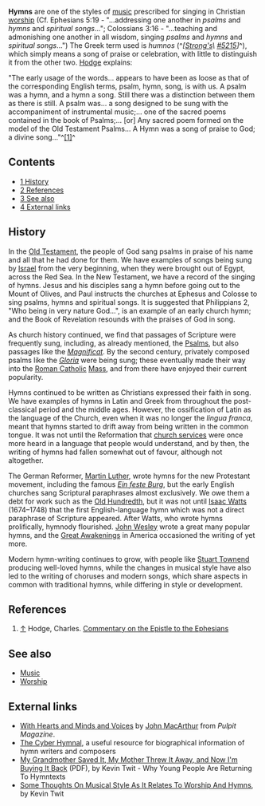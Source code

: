 **Hymns** are one of the styles of [music](Music "Music")
prescribed for singing in Christian [worship](Worship "Worship")
(Cf. Ephesians 5:19 - "...addressing one another in *psalms* and
*hymns* and *spiritual songs*..."; Colossians 3:16 - "...teaching
and admonishing one another in all wisdom, singing *psalms* and
*hymns* and *spiritual songs*...") The Greek term used is *humnos*
(^*[[Strong's](Strong's_Concordance\ "Strong's\ Concordance")\ [\#5215](http://www.biblestudytools.net/Lexicons/Greek/grk.cgi?number=5215&version=nas)]*^),
which simply means a song of praise or celebration, with little to
distinguish it from the other two.
[Hodge](Charles_Hodge "Charles Hodge") explains:

"The early usage of the words... appears to have been as loose as
that of the corresponding English terms, psalm, hymn, song, is with
us. A psalm was a hymn, and a hymn a song. Still there was a
distinction between them as there is still. A psalm was... a song
designed to be sung with the accompaniment of instrumental
music;... one of the sacred poems contained in the book of
Psalms;... [or] Any sacred poem formed on the model of the Old
Testament Psalms... A Hymn was a song of praise to God; a divine
song..."^[[1]](#note-0)^
## Contents

-   [1 History](#History)
-   [2 References](#References)
-   [3 See also](#See_also)
-   [4 External links](#External_links)

## History

In the [Old Testament](Old_Testament "Old Testament"), the people
of God sang psalms in praise of his name and all that he had done
for them. We have examples of songs being sung by
[Israel](Israel "Israel") from the very beginning, when they were
brought out of Egypt, across the Red Sea. In the New Testament, we
have a record of the singing of hymns. Jesus and his disciples sang
a hymn before going out to the Mount of Olives, and Paul instructs
the churches at Ephesus and Colosse to sing psalms, hymns and
spiritual songs. It is suggested that Philippians 2, "Who being in
very nature God...", is an example of an early church hymn; and the
Book of Revelation resounds with the praises of God in song.

As church history continued, we find that passages of Scripture
were frequently sung, including, as already mentioned, the
[Psalms](Psalms "Psalms"), but also passages like the
*[Magnificat](Magnificat "Magnificat")*. By the second century,
privately composed psalms like the
*[Gloria](index.php?title=Gloria&action=edit&redlink=1 "Gloria (page does not exist)")*
were being sung; these eventually made their way into the
[Roman Catholic](Roman_Catholic "Roman Catholic")
[Mass](Mass "Mass"), and from there have enjoyed their current
popularity.

Hymns continued to be written as Christians expressed their faith
in song. We have examples of hymns in Latin and Greek from
throughout the post-classical period and the middle ages. However,
the ossification of Latin as the language of the Church, even when
it was no longer the *lingua franca*, meant that hymns started to
drift away from being written in the common tongue. It was not
until the Reformation that
[church services](index.php?title=Church_service&action=edit&redlink=1 "Church service (page does not exist)")
were once more heard in a language that people would understand,
and by then, the writing of hymns had fallen somewhat out of
favour, although not altogether.

The German Reformer,
[Martin Luther](Martin_Luther "Martin Luther"), wrote hymns for the
new Protestant movement, including the famous
*[Ein feste Burg](index.php?title=Ein_feste_Burg&action=edit&redlink=1 "Ein feste Burg (page does not exist)")*,
but the early English churches sang Scriptural paraphrases almost
exclusively. We owe them a debt for work such as the
[Old Hundredth](index.php?title=Old_Hundredth&action=edit&redlink=1 "Old Hundredth (page does not exist)"),
but it was not until
[Isaac Watts](index.php?title=Isaac_Watts&action=edit&redlink=1 "Isaac Watts (page does not exist)")
(1674–1748) that the first English-language hymn which was not a
direct paraphrase of Scripture appeared. After Watts, who wrote
hymns prolifically, hymnody flourished.
[John Wesley](John_Wesley "John Wesley") wrote a great many popular
hymns, and the
[Great Awakenings](Great_Awakening "Great Awakening") in America
occasioned the writing of yet more.

Modern hymn-writing continues to grow, with people like
[Stuart Townend](index.php?title=Stuart_Townend&action=edit&redlink=1 "Stuart Townend (page does not exist)")
producing well-loved hymns, while the changes in musical style have
also led to the writing of choruses and modern songs, which share
aspects in common with traditional hymns, while differing in style
or development.

## References

1.  [↑](#ref-0) Hodge, Charles.
    [Commentary on the Epistle to the Ephesians](http://www.ccel.org/ccel/hodge/ephesians.iii.v.html)

## See also

-   [Music](Music "Music")
-   [Worship](Worship "Worship")

## External links

-   [With Hearts and Minds and Voices](http://www.gracechurch.org/sfellowship/pulpit5/cis.asp)
    by [John MacArthur](John_MacArthur "John MacArthur") from
    *Pulpit Magazine*.
-   [The Cyber Hymnal](http://www.cyberhymnal.org), a useful
    resource for biographical information of hymn writers and composers
-   [My Grandmother Saved It, My Mother Threw It Away, and Now I'm Buying It Back](http://igracemusic.com/igracemusic/hymnbook/other/RW70.pdf)
    (PDF), by Kevin Twit - Why Young People Are Returning To Hymntexts
-   [Some Thoughts On Musical Style As It Relates To Worship And Hymns](http://igracemusic.com/igracemusic/hymnbook/other/musicstyle.html),
    by Kevin Twit



